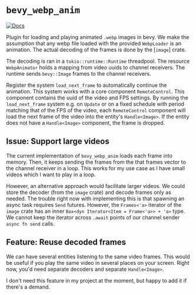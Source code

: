 # `bevy_webp_anim`

[![Docs](https://docs.rs/bevy_webp_anim/badge.svg)](https://docs.rs/bevy_webp_anim/latest/bevy_webp_anim/)

Plugin for loading and playing animated `.webp` images in bevy.
We make the assumption that any webp file loaded with the provided `WebpLoader` is an animation.
The actual decoding of the frames is done by the [`image`] crate.

The decoding is ran in a `tokio::runtime::Runtime` threadpool.
The resource `WebpAnimator` holds a mapping from video uuids to channel receivers.
The runtime sends `bevy::Image` frames to the channel receivers.

Register the system `load_next_frame` to automatically continue the animation.
This system works with a core component `RemoteControl`.
This component contains the uuid of the video and FPS settings.
By running the `load_next_frame` system e.g. on `Update` or on a fixed schedule with period matching that of the FPS of the video, each `RemoteControl` component will load the next frame of the video into the entity's `Handle<Image>`.
If the entity does not have a `Handle<Image>` component, the frame is dropped.

## Issue: Support large videos

The current implementation of `bevy_webp_anim` loads each frame into memory.
Then, it keeps sending the frames from the that frames vector to the channel receiver in a loop.
This works for my use case as I have small videos which I want to play in a loop.

However, an alternative approach would facilitate larger videos.
We could store the decoder (from the `image` crate) and decode frames only as needed.
The trouble right now with implementing this is that spawning an async task requires `Send` futures.
However, the `Frames<'a>` iterator of the `image` crate has an inner `Box<dyn Iterator<Item = Frame<'a>> + 'a>` type.
We cannot keep the iterator across `.await` points of our channel sender `async fn send` calls.

## Feature: Reuse decoded frames

We can have several entities listening to the same video frames.
This would be useful if you play the same video in several places on your screen.
Right now, you'd need separate decoders and separate `Handle<Image>`.

I don't need this feature in my project at the moment, but happy to add it if there's a demand.
